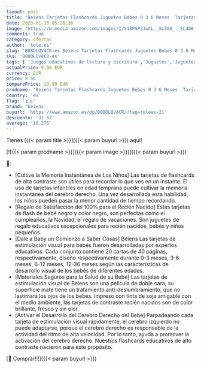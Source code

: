 ```yaml
---
layout: post
title: 'Beiens Tarjetas Flashcards Juguetes Bebes 0 3 6 Meses  Tarjetas de Actividad de Aprendizaje de Estimulación Visual  20 PCS 40 Páginas Tarjeta de Alto Contraste en Blanco y Negro Bebés Educativo Regalo'
date: 2023-01-15 05:26:36
image: 'https://m.media-amazon.com/images/I/518PSP3JwCL._SL500_._SL400_.jpg'
comments: true
category: ofertas
author: 'tole.es'
slug: 'B08DLQV4CR-es Beiens Tarjetas Flashcards Juguetes Bebes 0 3 6 Meses...'
sku: 'B08DLQV4CR-es'
tags: [ 'Juegos educativos de lectura y escritura','Juguetes','Juguetes educativos','Juguetes y juegos','bebés','beiens','🇪🇸', ]
actualPrice: 9.56 EUR
currency: EUR
price: 9.56
comparePrice: 13.99 EUR
prodname: 'Beiens Tarjetas Flashcards Juguetes Bebes 0 3 6 Meses  Tarjetas de Actividad de Aprendizaje de Estimulación Visual  20 PCS 40 Páginas Tarjeta de Alto Contraste en Blanco y Negro Bebés Educativo Regalo'
country: 'es'
flag: '🇪🇸'
brand: 'beiens'
buyurl: 'https://www.amazon.es/dp/B08DLQV4CR/?tag=tolees-21'
descuento: '31.67'
average: '10.275'
---
```


Tienes [{{< param title >}}]({{< param buyurl >}}) aqui!

[![{{< param prodname >}}]({{< param image >}})]({{< param buyurl >}})

🔎:

- [Cultive la Memoria Instantánea de Los Niños] Las tarjetas de flashcards de alta contraste son útiles para recordar lo que ves en un instante. El uso de tarjetas infantiles en edad temprana puede cultivar la memoria instantánea del cerebro derecho. Una vez desarrollada esta habilidad, los niños pueden pasar la menor cantidad de tiempo recordando.
- [Regalo de Satisfacción del 100% para el Recién Nacido] Estas tarjetas de flash de bebé negro y color negro, son perfectas como el cumpleaños, la Navidad, el regalo de vacaciones. Son juguetes de regalo educativos excepcionales para recién nacidos, bebés y niños pequeños.
- [Dale a Baby un Comienzo a Saber Cosas] Beiens Las tarjetas de estimulación visual para bebés fueron desarrolladas por expertos educativos. Cada conjunto contiene 20 cartas de 40 páginas, respectivamente, diseño respectivamente durante 0-3 meses, 3-6 meses, 6-12 meses, 12-36 meses según las características de desarrollo visual de los bebés de diferentes edades.
- [Materiales Seguros para la Salud de su Bebé] Las tarjetas de estimulación visual de Beiens son una película de doble cara, su superficie mate tiene un tratamiento anti-deslumbramiento, que no lastimará los ojos de los bebés. Impreso con tinta de soja amigable con el medio ambiente, las tarjetas de contraste recién nacidos son de color brillante, fresco y sin olor.
- [Activar el Desarrollo del Cerebro Derecho del Bebé] Parpadeando cada tarjeta de estimulación visual rápidamente, el cerebro izquierdo no puede adaptarse, porque el cerebro derecho es responsable de la actividad del ritmo de alta velocidad. Por lo tanto, ayuda a promover la activación del cerebro derecho. Nuestros flashcards educativos de alto contraste nacieron para este propósito.

[🛒 Comprar!!!]({{< param buyurl >}})
